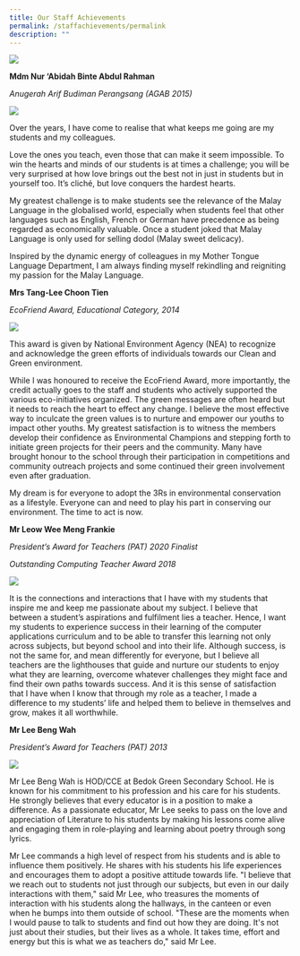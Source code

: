```yaml
---
title: Our Staff Achievements
permalink: /staffachievements/permalink
description: ""
---
```


![](/images/bgss6.jpg)


**Mdm Nur ‘Abidah Binte Abdul Rahman**

*Anugerah Arif Budiman Perangsang (AGAB 2015)*

![](/images/NurAbidah.jpg)

Over the years, I have come to realise that what keeps me going are my students and my colleagues.

Love the ones you teach, even those that can make it seem impossible. To win the  hearts and minds of our students is at times a challenge; you will be very surprised at how love brings out the best not in just in students but in yourself too.  It’s cliché, but love conquers the hardest hearts.

My greatest challenge is to make students see the relevance of the Malay Language in the globalised world, especially when students feel that other languages such as English, French or German have precedence as being regarded as economically valuable. Once a student joked that Malay Language is only used for selling dodol (Malay sweet delicacy).

Inspired by the dynamic energy of colleagues in my Mother Tongue Language Department, I am always finding myself rekindling and reigniting my passion for the Malay Language.

**Mrs Tang-Lee Choon Tien**

*EcoFriend Award, Educational Category, 2014*

![](/images/Mrs-Tang.jpg)

This award is given by National Environment Agency (NEA) to recognize and acknowledge the green efforts of individuals towards our Clean and Green environment.

While I was honoured to receive the EcoFriend Award, more importantly, the credit actually goes to the staff and students who actively supported the various eco-initiatives organized. The green messages are often heard but it needs to reach the heart to effect any change. I believe the most effective way to inculcate the green values is to nurture and empower our youths to impact other youths. My greatest satisfaction is to witness the members develop their confidence as Environmental Champions and stepping forth to initiate green projects for their peers and the community. Many have brought honour to the school through their participation in competitions and community outreach projects and some continued their green involvement even after graduation.

My dream is for everyone to adopt the 3Rs in environmental conservation as a lifestyle. Everyone can and need to play his part in conserving our environment. The time to act is now.


**Mr Leow Wee Meng Frankie**

*President’s Award for Teachers (PAT) 2020 Finalist*

*Outstanding Computing Teacher Award 2018*

![](/images/Mr-Frankie-Leow.jpg)

It is the connections and interactions that I have with my students that inspire me and keep me passionate about my subject. I believe that between a student’s aspirations and fulfilment lies a teacher. Hence, I want my students to experience success in their learning of the computer applications curriculum and to be able to transfer this learning not only across subjects, but beyond school and into their life. Although success, is not the same for, and mean differently for everyone, but I believe all teachers are the lighthouses that guide and nurture our students to enjoy what they are learning, overcome whatever challenges they might face and find their own paths towards success. And it is this sense of satisfaction that I have when I know that through my role as a teacher, I made a difference to my students’ life and helped them to believe in themselves and grow, makes it all worthwhile.

**Mr Lee Beng Wah**

*President’s Award for Teachers (PAT) 2013*

![](/images/Mr-Lee-Beng-Wah.jpg)

Mr Lee Beng Wah is HOD/CCE at Bedok Green Secondary School. He is known for his commitment to his profession and his care for his students. He strongly believes that every educator is in a position to make a difference. As a passionate educator, Mr Lee seeks to pass on the love and appreciation of Literature to his students by making his lessons come alive and engaging them in role-playing and learning about poetry through song lyrics.

Mr Lee commands a high level of respect from his students and is able to influence them positively. He shares with his students his life experiences and encourages them to adopt a positive attitude towards life. "I believe that we reach out to students not just through our subjects, but even in our daily interactions with them," said Mr Lee, who treasures the moments of interaction with his students along the hallways, in the canteen or even when he bumps into them outside of school. "These are the moments when I would pause to talk to students and find out how they are doing. It's not just about their studies, but their lives as a whole. It takes time, effort and energy but this is what we as teachers do," said Mr Lee.


